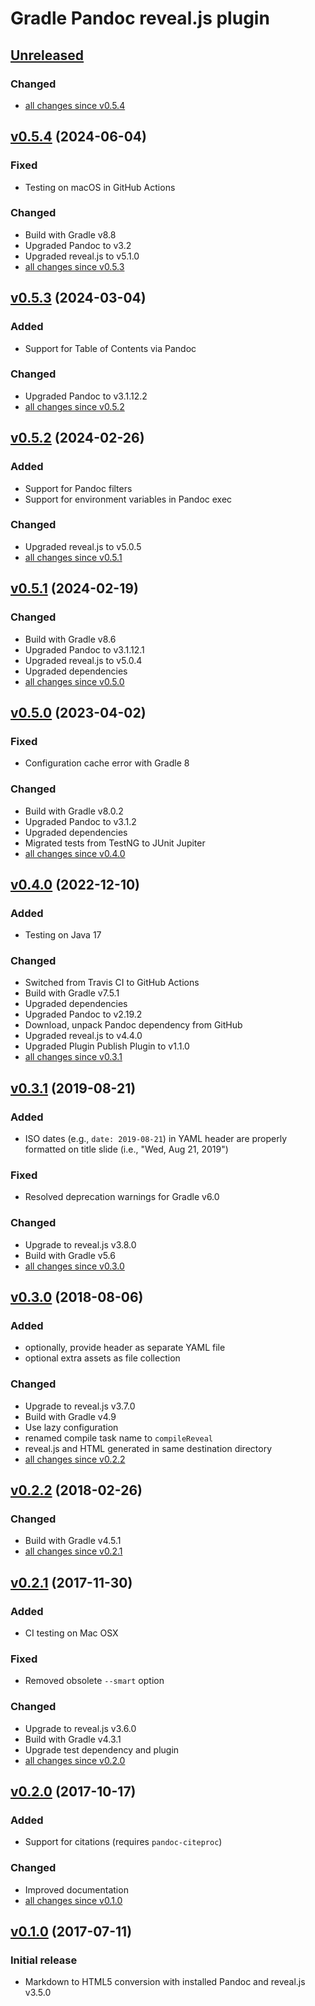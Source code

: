 Gradle Pandoc reveal.js plugin
==============================

[Unreleased]
------------

### Changed

- [all changes since v0.5.4]

[v0.5.4] (2024-06-04)
---------------------

### Fixed

- Testing on macOS in GitHub Actions

### Changed

- Build with Gradle v8.8
- Upgraded Pandoc to v3.2
- Upgraded reveal.js to v5.1.0
- [all changes since v0.5.3]

[v0.5.3] (2024-03-04)
---------------------

### Added

- Support for Table of Contents via Pandoc

### Changed

- Upgraded Pandoc to v3.1.12.2
- [all changes since v0.5.2]

[v0.5.2] (2024-02-26)
---------------------

### Added

- Support for Pandoc filters
- Support for environment variables in Pandoc exec

### Changed

- Upgraded reveal.js to v5.0.5
- [all changes since v0.5.1]

[v0.5.1] (2024-02-19)
---------------------

### Changed

- Build with Gradle v8.6
- Upgraded Pandoc to v3.1.12.1
- Upgraded reveal.js to v5.0.4
- Upgraded dependencies
- [all changes since v0.5.0]

[v0.5.0] (2023-04-02)
---------------------

### Fixed

- Configuration cache error with Gradle 8

### Changed

- Build with Gradle v8.0.2
- Upgraded Pandoc to v3.1.2
- Upgraded dependencies
- Migrated tests from TestNG to JUnit Jupiter
- [all changes since v0.4.0]

[v0.4.0] (2022-12-10)
---------------------

### Added

- Testing on Java 17

### Changed

- Switched from Travis CI to GitHub Actions
- Build with Gradle v7.5.1
- Upgraded dependencies
- Upgraded Pandoc to v2.19.2
- Download, unpack Pandoc dependency from GitHub
- Upgraded reveal.js to v4.4.0
- Upgraded Plugin Publish Plugin to v1.1.0
- [all changes since v0.3.1]

[v0.3.1] (2019-08-21)
---------------------

### Added

- ISO dates (e.g., `date: 2019-08-21`) in YAML header are properly formatted on title slide (i.e., "Wed, Aug 21, 2019")

### Fixed

- Resolved deprecation warnings for Gradle v6.0

### Changed

- Upgrade to reveal.js v3.8.0
- Build with Gradle v5.6
- [all changes since v0.3.0]

[v0.3.0] (2018-08-06)
---------------------

### Added

- optionally, provide header as separate YAML file
- optional extra assets as file collection

### Changed

- Upgrade to reveal.js v3.7.0
- Build with Gradle v4.9
- Use lazy configuration
- renamed compile task name to `compileReveal`
- reveal.js and HTML generated in same destination directory
- [all changes since v0.2.2]

[v0.2.2] (2018-02-26)
---------------------

### Changed

- Build with Gradle v4.5.1
- [all changes since v0.2.1]

[v0.2.1] (2017-11-30)
---------------------

### Added

- CI testing on Mac OSX

### Fixed

- Removed obsolete `--smart` option

### Changed

- Upgrade to reveal.js v3.6.0
- Build with Gradle v4.3.1
- Upgrade test dependency and plugin
- [all changes since v0.2.0]

[v0.2.0] (2017-10-17)
---------------------

### Added

- Support for citations (requires `pandoc-citeproc`)

### Changed

- Improved documentation
- [all changes since v0.1.0]

[v0.1.0] (2017-07-11)
---------------------

### Initial release

- Markdown to HTML5 conversion with installed Pandoc and reveal.js v3.5.0

[Unreleased]: https://github.com/m2ci-msp/gradle-pandoc-reveal-plugin/tree/master
[all changes since v0.5.4]: https://github.com/m2ci-msp/gradle-pandoc-reveal-plugin/compare/v0.5.4...HEAD
[v0.5.4]: https://github.com/m2ci-msp/gradle-pandoc-reveal-plugin/releases/tag/v0.5.4
[all changes since v0.5.3]: https://github.com/m2ci-msp/gradle-pandoc-reveal-plugin/compare/v0.5.3...v0.5.4
[v0.5.3]: https://github.com/m2ci-msp/gradle-pandoc-reveal-plugin/releases/tag/v0.5.3
[all changes since v0.5.2]: https://github.com/m2ci-msp/gradle-pandoc-reveal-plugin/compare/v0.5.2...v0.5.3
[v0.5.2]: https://github.com/m2ci-msp/gradle-pandoc-reveal-plugin/releases/tag/v0.5.2
[all changes since v0.5.1]: https://github.com/m2ci-msp/gradle-pandoc-reveal-plugin/compare/v0.5.1...v0.5.2
[v0.5.1]: https://github.com/m2ci-msp/gradle-pandoc-reveal-plugin/releases/tag/v0.5.1
[all changes since v0.5.0]: https://github.com/m2ci-msp/gradle-pandoc-reveal-plugin/compare/v0.5.0...v0.5.1
[v0.5.0]: https://github.com/m2ci-msp/gradle-pandoc-reveal-plugin/releases/tag/v0.5.0
[all changes since v0.4.0]: https://github.com/m2ci-msp/gradle-pandoc-reveal-plugin/compare/v0.4.0...v0.5.0
[v0.4.0]: https://github.com/m2ci-msp/gradle-pandoc-reveal-plugin/releases/tag/v0.4.0
[all changes since v0.3.1]: https://github.com/m2ci-msp/gradle-pandoc-reveal-plugin/compare/v0.3.1...v0.4.0
[v0.3.1]: https://github.com/m2ci-msp/gradle-pandoc-reveal-plugin/releases/tag/v0.3.1
[all changes since v0.3.0]: https://github.com/m2ci-msp/gradle-pandoc-reveal-plugin/compare/v0.3.0...v0.3.1
[v0.3.0]: https://github.com/m2ci-msp/gradle-pandoc-reveal-plugin/releases/tag/v0.3.0
[all changes since v0.2.2]: https://github.com/m2ci-msp/gradle-pandoc-reveal-plugin/compare/v0.2.2...v0.3.0
[v0.2.2]: https://github.com/m2ci-msp/gradle-pandoc-reveal-plugin/releases/tag/v0.2.2
[all changes since v0.2.1]: https://github.com/m2ci-msp/gradle-pandoc-reveal-plugin/compare/v0.2.1...v0.2.2
[v0.2.1]: https://github.com/m2ci-msp/gradle-pandoc-reveal-plugin/releases/tag/v0.2.1
[all changes since v0.2.0]: https://github.com/m2ci-msp/gradle-pandoc-reveal-plugin/compare/v0.2.0...v0.2.1
[v0.2.0]: https://github.com/m2ci-msp/gradle-pandoc-reveal-plugin/releases/tag/v0.2.0
[all changes since v0.1.0]: https://github.com/m2ci-msp/gradle-pandoc-reveal-plugin/compare/v0.1.0...v0.2.0
[v0.1.0]: https://github.com/m2ci-msp/gradle-pandoc-reveal-plugin/releases/tag/v0.1.0

